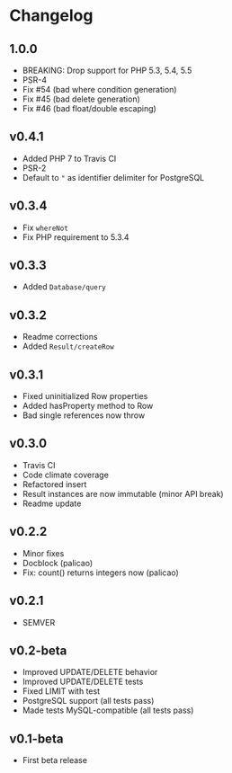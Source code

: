 # Changelog

## 1.0.0

- BREAKING: Drop support for PHP 5.3, 5.4, 5.5
- PSR-4
- Fix #54 (bad where condition generation)
- Fix #45 (bad delete generation)
- Fix #46 (bad float/double escaping)

## v0.4.1

- Added PHP 7 to Travis CI
- PSR-2
- Default to `"` as identifier delimiter for PostgreSQL

## v0.3.4

- Fix `whereNot`
- Fix PHP requirement to 5.3.4

## v0.3.3

- Added `Database/query`

## v0.3.2

- Readme corrections
- Added `Result/createRow`

## v0.3.1

- Fixed uninitialized Row properties
- Added hasProperty method to Row
- Bad single references now throw

## v0.3.0

- Travis CI
- Code climate coverage
- Refactored insert
- Result instances are now immutable (minor API break)
- Readme update

## v0.2.2

- Minor fixes
- Docblock (palicao)
- Fix: count() returns integers now (palicao)

## v0.2.1

- SEMVER

## v0.2-beta

- Improved UPDATE/DELETE behavior
- Improved UPDATE/DELETE tests
- Fixed LIMIT with test
- PostgreSQL support (all tests pass)
- Made tests MySQL-compatible (all tests pass)

## v0.1-beta

- First beta release
